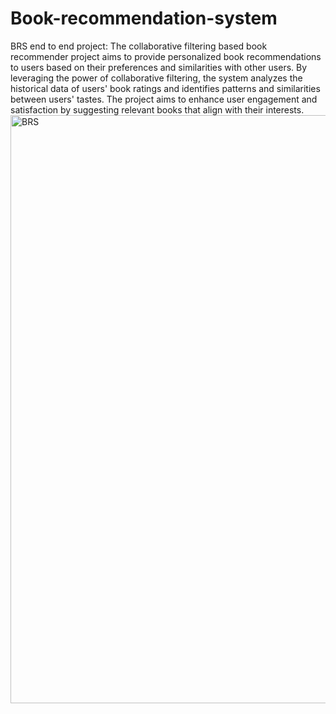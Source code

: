 # Book-recommendation-system
BRS end to end project: The collaborative filtering based book recommender project aims to provide personalized book recommendations to users based on their preferences and similarities with other users. By leveraging the power of collaborative filtering, the system analyzes the historical data of users' book ratings and identifies patterns and similarities between users' tastes. The project aims to enhance user engagement and satisfaction by suggesting relevant books that align with their interests.
<img width="941" alt="BRS" src="https://github.com/shubham121c/Book-recommendation-system/assets/111634009/c960b59a-63b7-40ac-bcf0-bb771c685742">
